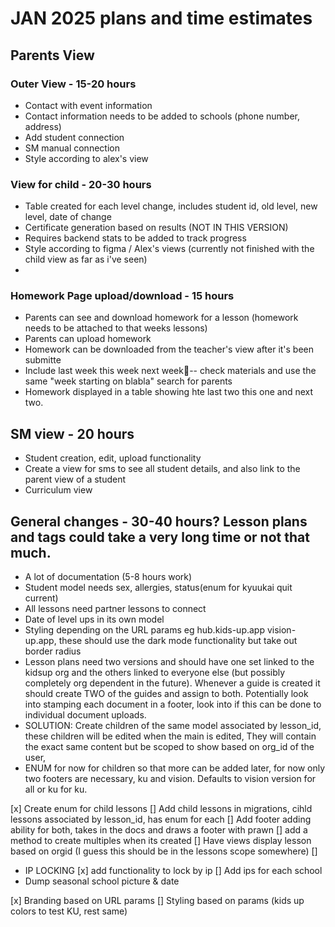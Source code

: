 # JAN 2025 plans and time estimates

## Parents View

### Outer View - 15-20 hours

- Contact with event information
- Contact information needs to be added to schools (phone number, address)
- Add student connection
- SM manual connection
- Style according to alex's view

### View for child - 20-30 hours

- Table created for each level change, includes student id, old level, new level, date of change
- Certificate generation based on results (NOT IN THIS VERSION)
- Requires backend stats to be added to track progress
- Style according to figma / Alex's views (currently not finished with the child view as far as i've seen)
-

### Homework Page upload/download - 15 hours

- Parents can see and download homework for a lesson (homework needs to be attached to that weeks lessons)
- Parents can upload homework
- Homework can be downloaded from the teacher's view after it's been submitte
- Include last week this week next week-- check materials and use the same "week starting on blabla" search for parents
- Homework displayed in a table showing hte last two this one and next two.

## SM view - 20 hours

- Student creation, edit, upload functionality
- Create a view for sms to see all student details, and also link to the parent view of a student
- Curriculum view


## General changes - 30-40 hours? Lesson plans and tags could take a very long time or not that much.

- A lot of documentation (5-8 hours work)
- Student model needs sex, allergies, status(enum for kyuukai quit current)
- All lessons need partner lessons to connect
- Date of level ups in its own model
- Styling depending on the URL params eg hub.kids-up.app vision-up.app, these should use the dark mode functionality but take out border radius
- Lesson plans need two versions and should have one set linked to the kidsup org and the others linked to everyone else (but possibly completely org dependent in the future). Whenever a guide is created it should create TWO of the guides and assign to both. Potentially look into stamping each document in a footer, look into if this can be done to individual document uploads.
- SOLUTION: Create children of the same model associated by lesson_id, these children will be edited when the main is edited, They will contain the exact same content but be scoped to show based on org_id of the user, 
- ENUM for now for children so that more can be added later, for now only two footers are necessary, ku and vision. Defaults to vision version for all or ku for ku.

[x] Create enum for child lessons
[]  Add child lessons in migrations, cihld lessons associated by lesson_id, has enum for each
[]  Add footer adding ability for both, takes in the docs and draws a footer with prawn
[]  add a method to create multiples when its created
[]  Have views display lesson based on orgid (I guess this should be in the lessons scope somewhere)
[]  

- IP LOCKING
[x] add functionality to lock by ip
[]  Add ips for each school
- Dump seasonal school picture & date


[x] Branding based on URL params
[] Styling based on params (kids up colors to test KU, rest same)


